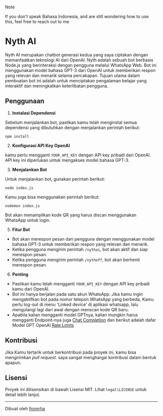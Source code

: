 > [!NOTE]
> If you don't speak Bahasa Indonesia, and are still wondering how to use this, feel free to reach out to me

# Nyth AI

Nyth AI merupakan chatbot generasi kedua yang saya ciptakan dengan memanfaatkan teknologi AI dari OpenAI. Nyth adalah sebuah bot berbasis Node.js yang berinteraksi dengan pengguna melalui WhatsApp Web. Bot ini menggunakan model bahasa GPT-3 dari OpenAI untuk memberikan respon yang relevan dan menarik selama percakapan. Tujuan utama dalam pembuatan bot ini adalah untuk menciptakan pengalaman belajar yang interaktif dan meningkatkan keterlibatan pengguna.

## Penggunaan

1. **Instalasi Dependensi**

Sebelum menjalankan bot, pastikan kamu telah menginstal semua dependensi yang dibutuhkan dengan menjalankan perintah berikut:

  `npm install`

2. **Konfigurasi API Key OpenAI**

kamu perlu mengganti `YOUR_API_KEY` dengan API key pribadi dari OpenAI. API key ini diperlukan untuk mengakses model bahasa GPT-3.

3. **Menjalankan Bot**

Untuk menjalankan bot, gunakan perintah berikut:

  `node index.js`

Kamu juga bisa menggunakan perintah berikut:

  `nodemon index.js`

Bot akan menampilkan kode QR yang harus discan menggunakan WhatsApp untuk login.

5. **Fitur Bot**

- Bot akan merespon pesan dari pengguna dengan menggunakan model bahasa GPT-3 untuk memberikan respon yang relevan dan menarik.
- Ketika pengguna mengirim perintah `/nythai`, bot akan aktif dan siap merespon pesan.
- Ketika pengguna mengirim perintah `/nythoff`, bot akan berhenti merespon pesan.

6. **Penting**

- Pastikan kamu telah mengganti `YOUR_API_KEY` dengan API key pribadi kamu dari OpenAI.
- Bot ini hanya berjalan pada satu akun WhatsApp. Jika kamu ingin mengaktifkan bot pada nomor telepon WhatsApp yang berbeda, Kamu perlu log-out di menu 'Linked device' di aplikasi whatsapp, lalu mengulangi lagi dari awal dengan menscan kode QR baru.
- Apabila kalian mengganti model GPTnya, kalian mungkin harus mengganti Endpoint-nya juga [Chat Completion](https://platform.openai.com/docs/api-reference/chat) dan berikut adalah dafar Model GPT OpenAI [Rate Limits](https://platform.openai.com/account/rate-limits)

## Kontribusi

Jika Kamu tertarik untuk berkontribusi pada proyek ini, kamu bisa mengirimkan _pull request_. saya sangat menghargai kontribusi dalam bentuk apapun.

## Lisensi

Proyek ini dilisensikan di bawah Lisensi MIT. Lihat `legal\LICENSE` untuk detail lebih lanjut.

---

Dibuat oleh [fromrha](https://github.com/fromrha) 
